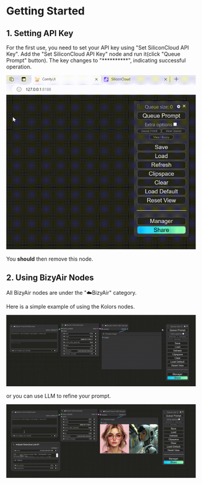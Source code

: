 # Getting Started

## 1. Setting API Key

For the first use, you need to set your API key using "Set SiliconCloud API Key". Add the "Set SiliconCloud API Key" node and run it(click "Queue Prompt" button). The key changes to "**********", indicating successful operation.

![](./imgs/how-to-set-key.gif)

You **should** then remove this node.

## 2. Using BizyAir Nodes

All BizyAir nodes are under the "☁️BizyAir" category.

Here is a simple example of using the Kolors nodes.

![](./imgs/text2img.gif)

or you can use LLM to refine your prompt.

![](./imgs/llmnode.gif)
